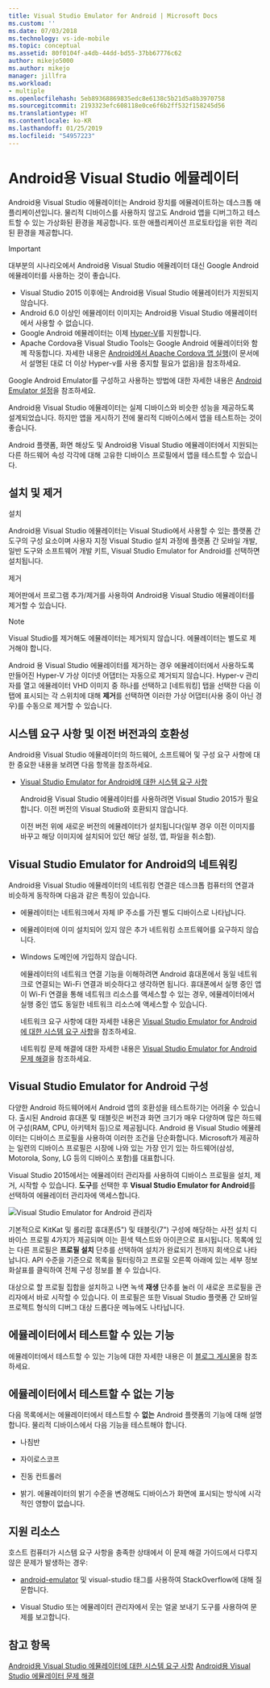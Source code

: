 ```yaml
---
title: Visual Studio Emulator for Android | Microsoft Docs
ms.custom: ''
ms.date: 07/03/2018
ms.technology: vs-ide-mobile
ms.topic: conceptual
ms.assetid: 80f0104f-a4db-44dd-bd55-37bb67776c62
author: mikejo5000
ms.author: mikejo
manager: jillfra
ms.workload:
- multiple
ms.openlocfilehash: 5eb89368869835edc8e6138c5b21d5a8b3970758
ms.sourcegitcommit: 2193323efc608118e0ce6f6b2ff532f158245d56
ms.translationtype: HT
ms.contentlocale: ko-KR
ms.lasthandoff: 01/25/2019
ms.locfileid: "54957223"
---
```

# <a name="visual-studio-emulator-for-android"></a>Android용 Visual Studio 에뮬레이터

Android용 Visual Studio 에뮬레이터는 Android 장치를 에뮬레이트하는 데스크톱 애플리케이션입니다. 물리적 디바이스를 사용하지 않고도 Android 앱을 디버그하고 테스트할 수 있는 가상화된 환경을 제공합니다. 또한 애플리케이션 프로토타입을 위한 격리된 환경을 제공합니다.

> [!IMPORTANT]
> 대부분의 시나리오에서 Android용 Visual Studio 에뮬레이터 대신 Google Android 에뮬레이터를 사용하는 것이 좋습니다.
> - Visual Studio 2015 이후에는 Android용 Visual Studio 에뮬레이터가 지원되지 않습니다.
> - Android 6.0 이상인 에뮬레이터 이미지는 Android용 Visual Studio 에뮬레이터에서 사용할 수 없습니다.
> - Google Android 에뮬레이터는 이제 [Hyper-V](https://docs.microsoft.com/xamarin/android/get-started/installation/android-emulator/hardware-acceleration#hyper-v)를 지원합니다.
> - Apache Cordova용 Visual Studio Tools는 Google Android 에뮬레이터와 함께 작동합니다. 자세한 내용은 [Android에서 Apache Cordova 앱 실행](/visualstudio/cross-platform/tools-for-cordova/run-your-app/run-app-android#google-android-emulator)(이 문서에서 설명된 대로 더 이상 Hyper-v를 사용 중지할 필요가 없음)을 참조하세요.
>
> Google Android Emulator를 구성하고 사용하는 방법에 대한 자세한 내용은 [Android Emulator 설정](https://docs.microsoft.com/xamarin/android/get-started/installation/android-emulator/)을 참조하세요.

 Android용 Visual Studio 에뮬레이터는 실제 디바이스와 비슷한 성능을 제공하도록 설계되었습니다. 하지만 앱을 게시하기 전에 물리적 디바이스에서 앱을 테스트하는 것이 좋습니다.

 Android 플랫폼, 화면 해상도 및 Android용 Visual Studio 에뮬레이터에서 지원되는 다른 하드웨어 속성 각각에 대해 고유한 디바이스 프로필에서 앱을 테스트할 수 있습니다.

##  <a name="Installing"></a> 설치 및 제거
 설치

 Android용 Visual Studio 에뮬레이터는 Visual Studio에서 사용할 수 있는 플랫폼 간 도구의 구성 요소이며 사용자 지정 Visual Studio 설치 과정에 플랫폼 간 모바일 개발, 일반 도구와 소프트웨어 개발 키트, Visual Studio Emulator for Android를 선택하면 설치됩니다.

 제거

 제어판에서 프로그램 추가/제거를 사용하여 Android용 Visual Studio 에뮬레이터를 제거할 수 있습니다.

> [!NOTE]
>  Visual Studio를 제거해도 에뮬레이터는 제거되지 않습니다. 에뮬레이터는 별도로 제거해야 합니다.

 Android 용 Visual Studio 에뮬레이터를 제거하는 경우 에뮬레이터에서 사용하도록 만들어진 Hyper-V 가상 이더넷 어댑터는 자동으로 제거되지 않습니다. Hyper-v 관리자를 열고 에뮬레이터 VHD 이미지 중 하나를 선택하고 [네트워킹] 탭을 선택한 다음 이 탭에 표시되는 각 스위치에 대해 **제거**를 선택하면 이러한 가상 어댑터(사용 중이 아닌 경우)를 수동으로 제거할 수 있습니다.

##  <a name="Requirements"></a> 시스템 요구 사항 및 이전 버전과의 호환성
 Android용 Visual Studio 에뮬레이터의 하드웨어, 소프트웨어 및 구성 요구 사항에 대한 중요한 내용을 보려면 다음 항목을 참조하세요.

- [Visual Studio Emulator for Android에 대한 시스템 요구 사항](../cross-platform/system-requirements-for-the-visual-studio-emulator-for-android.md)

  Android용 Visual Studio 에뮬레이터를 사용하려면 Visual Studio 2015가 필요합니다. 이전 버전의 Visual Studio와 호환되지 않습니다.

  이전 버전 위에 새로운 버전의 에뮬레이터가 설치됩니다(일부 경우 이전 이미지를 바꾸고 해당 이미지에 설치되어 있던 해당 설정, 앱, 파일을 취소함).

##  <a name="Networking"></a> Visual Studio Emulator for Android의 네트워킹
 Android용 Visual Studio 에뮬레이터의 네트워킹 연결은 데스크톱 컴퓨터의 연결과 비슷하게 동작하며 다음과 같은 특징이 있습니다.

- 에뮬레이터는 네트워크에서 자체 IP 주소를 가진 별도 디바이스로 나타납니다.

- 에뮬레이터에 이미 설치되어 있지 않은 추가 네트워킹 소프트웨어를 요구하지 않습니다.

- Windows 도메인에 가입하지 않습니다.

  에뮬레이터의 네트워크 연결 기능을 이해하려면 Android 휴대폰에서 동일 네트워크로 연결되는 Wi-Fi 연결과 비슷하다고 생각하면 됩니다. 휴대폰에서 실행 중인 앱이 Wi-Fi 연결을 통해 네트워크 리소스를 액세스할 수 있는 경우, 에뮬레이터에서 실행 중인 앱도 동일한 네트워크 리소스에 액세스할 수 있습니다.

  네트워크 요구 사항에 대한 자세한 내용은 [Visual Studio Emulator for Android에 대한 시스템 요구 사항](../cross-platform/system-requirements-for-the-visual-studio-emulator-for-android.md)을 참조하세요.

  네트워킹 문제 해결에 대한 자세한 내용은 [Visual Studio Emulator for Android 문제 해결](../cross-platform/troubleshooting-the-visual-studio-emulator-for-android.md)을 참조하세요.

##  <a name="Configuring"></a> Visual Studio Emulator for Android 구성
 다양한 Android 하드웨어에서 Android 앱의 호환성을 테스트하기는 어려울 수 있습니다. 출시된 Android 휴대폰 및 태블릿은 버전과 화면 크기가 매우 다양하며 많은 하드웨어 구성(RAM, CPU, 아키텍처 등)으로 제공됩니다. Android 용 Visual Studio 에뮬레이터는 디바이스 프로필을 사용하여 이러한 조건을 단순화합니다. Microsoft가 제공하는 일련의 디바이스 프로필은 시장에 나와 있는 가장 인기 있는 하드웨어(삼성, Motorola, Sony, LG 등의 디바이스 포함)를 대표합니다.

 Visual Studio 2015에서는 에뮬레이터 관리자를 사용하여 디바이스 프로필을 설치, 제거, 시작할 수 있습니다. **도구**를 선택한 후 **Visual Studio Emulator for Android**를 선택하여 에뮬레이터 관리자에 액세스합니다.

 ![Visual Studio Emulator for Android 관리자](../cross-platform/media/android_emu_manager.png "Android_Emu_Manager")

 기본적으로 KitKat 및 롤리팝 휴대폰(5") 및 태블릿(7") 구성에 해당하는 사전 설치 디바이스 프로필 4가지가 제공되며 이는 흰색 텍스트와 아이콘으로 표시됩니다. 목록에 있는 다른 프로필은 **프로필 설치** 단추를 선택하여 설치가 완료되기 전까지 회색으로 나타납니다. API 수준을 기준으로 목록을 필터링하고 프로필 오른쪽 아래에 있는 세부 정보 화살표를 클릭하여 전체 구성 정보를 볼 수 있습니다.

 대상으로 할 프로필 집합을 설치하고 나면 녹색 **재생** 단추를 눌러 이 새로운 프로필을 관리자에서 바로 시작할 수 있습니다. 이 프로필은 또한 Visual Studio 플랫폼 간 모바일 프로젝트 형식의 디버그 대상 드롭다운 메뉴에도 나타납니다.

##  <a name="FeaturesTest"></a> 에뮬레이터에서 테스트할 수 있는 기능
 에뮬레이터에서 테스트할 수 있는 기능에 대한 자세한 내용은 이 [블로그 게시물](https://blogs.msdn.microsoft.com/devops/2014/11/12/introducing-visual-studios-emulator-for-android/)을 참조하세요.

##  <a name="FeaturesNonTest"></a> 에뮬레이터에서 테스트할 수 없는 기능
 다음 목록에서는 에뮬레이터에서 테스트할 수 **없는** Android 플랫폼의 기능에 대해 설명합니다. 물리적 디바이스에서 다음 기능을 테스트해야 합니다.

-   나침반

-   자이로스코프

-   진동 컨트롤러

-   밝기. 에뮬레이터의 밝기 수준을 변경해도 디바이스가 화면에 표시되는 방식에 시각적인 영향이 없습니다.

##  <a name="Support"></a> 지원 리소스
 호스트 컴퓨터가 시스템 요구 사항을 충족한 상태에서 이 문제 해결 가이드에서 다루지 않은 문제가 발생하는 경우:

-   [android-emulator](http://stackoverflow.com/questions/tagged/android-emulator) 및 visual-studio 태그를 사용하여 StackOverflow에 대해 질문합니다.

-   Visual Studio 또는 에뮬레이터 관리자에서 웃는 얼굴 보내기 도구를 사용하여 문제를 보고합니다.

## <a name="see-also"></a>참고 항목
 [Android용 Visual Studio 에뮬레이터에 대한 시스템 요구 사항](../cross-platform/system-requirements-for-the-visual-studio-emulator-for-android.md) [Android용 Visual Studio 에뮬레이터 문제 해결](../cross-platform/troubleshooting-the-visual-studio-emulator-for-android.md)
